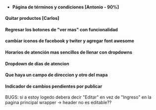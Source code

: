 * #### Página de términos y condiciones [Antonio - 90%]
#### Quitar productos [Carlos]
#### Regresar los botones de "ver mas" con funcionalidad
#### cambiar iconos de facebook y twiter y agregar font awesome
#### Horarios de atención mas sencillos de llenar con dropdowns
#### Dropdown de dias de atencion
#### Que haya un campo de direccion y otro del mapa
#### Indicador de cambios pendientes por publicar


BUGS:
si a estoy logedo debera decir "Editar" en vez de "Ingreso" en la pagina principal
wrapper -> header no es editable??